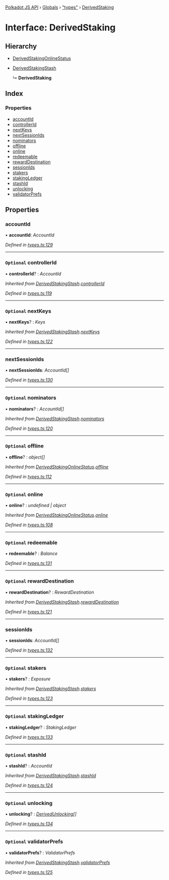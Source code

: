 [Polkadot JS API](../README.md) › [Globals](../globals.md) › ["types"](../modules/_types_.md) › [DerivedStaking](_types_.derivedstaking.md)

# Interface: DerivedStaking

## Hierarchy

* [DerivedStakingOnlineStatus](_types_.derivedstakingonlinestatus.md)

* [DerivedStakingStash](_types_.derivedstakingstash.md)

  ↳ **DerivedStaking**

## Index

### Properties

* [accountId](_types_.derivedstaking.md#accountid)
* [controllerId](_types_.derivedstaking.md#optional-controllerid)
* [nextKeys](_types_.derivedstaking.md#optional-nextkeys)
* [nextSessionIds](_types_.derivedstaking.md#nextsessionids)
* [nominators](_types_.derivedstaking.md#optional-nominators)
* [offline](_types_.derivedstaking.md#optional-offline)
* [online](_types_.derivedstaking.md#optional-online)
* [redeemable](_types_.derivedstaking.md#optional-redeemable)
* [rewardDestination](_types_.derivedstaking.md#optional-rewarddestination)
* [sessionIds](_types_.derivedstaking.md#sessionids)
* [stakers](_types_.derivedstaking.md#optional-stakers)
* [stakingLedger](_types_.derivedstaking.md#optional-stakingledger)
* [stashId](_types_.derivedstaking.md#optional-stashid)
* [unlocking](_types_.derivedstaking.md#optional-unlocking)
* [validatorPrefs](_types_.derivedstaking.md#optional-validatorprefs)

## Properties

###  accountId

• **accountId**: *AccountId*

*Defined in [types.ts:129](https://github.com/polkadot-js/api/blob/e601ae27a1/packages/api-derive/src/types.ts#L129)*

___

### `Optional` controllerId

• **controllerId**? : *AccountId*

*Inherited from [DerivedStakingStash](_types_.derivedstakingstash.md).[controllerId](_types_.derivedstakingstash.md#optional-controllerid)*

*Defined in [types.ts:119](https://github.com/polkadot-js/api/blob/e601ae27a1/packages/api-derive/src/types.ts#L119)*

___

### `Optional` nextKeys

• **nextKeys**? : *Keys*

*Inherited from [DerivedStakingStash](_types_.derivedstakingstash.md).[nextKeys](_types_.derivedstakingstash.md#optional-nextkeys)*

*Defined in [types.ts:122](https://github.com/polkadot-js/api/blob/e601ae27a1/packages/api-derive/src/types.ts#L122)*

___

###  nextSessionIds

• **nextSessionIds**: *AccountId[]*

*Defined in [types.ts:130](https://github.com/polkadot-js/api/blob/e601ae27a1/packages/api-derive/src/types.ts#L130)*

___

### `Optional` nominators

• **nominators**? : *AccountId[]*

*Inherited from [DerivedStakingStash](_types_.derivedstakingstash.md).[nominators](_types_.derivedstakingstash.md#optional-nominators)*

*Defined in [types.ts:120](https://github.com/polkadot-js/api/blob/e601ae27a1/packages/api-derive/src/types.ts#L120)*

___

### `Optional` offline

• **offline**? : *object[]*

*Inherited from [DerivedStakingOnlineStatus](_types_.derivedstakingonlinestatus.md).[offline](_types_.derivedstakingonlinestatus.md#optional-offline)*

*Defined in [types.ts:112](https://github.com/polkadot-js/api/blob/e601ae27a1/packages/api-derive/src/types.ts#L112)*

___

### `Optional` online

• **online**? : *undefined | object*

*Inherited from [DerivedStakingOnlineStatus](_types_.derivedstakingonlinestatus.md).[online](_types_.derivedstakingonlinestatus.md#optional-online)*

*Defined in [types.ts:108](https://github.com/polkadot-js/api/blob/e601ae27a1/packages/api-derive/src/types.ts#L108)*

___

### `Optional` redeemable

• **redeemable**? : *Balance*

*Defined in [types.ts:131](https://github.com/polkadot-js/api/blob/e601ae27a1/packages/api-derive/src/types.ts#L131)*

___

### `Optional` rewardDestination

• **rewardDestination**? : *RewardDestination*

*Inherited from [DerivedStakingStash](_types_.derivedstakingstash.md).[rewardDestination](_types_.derivedstakingstash.md#optional-rewarddestination)*

*Defined in [types.ts:121](https://github.com/polkadot-js/api/blob/e601ae27a1/packages/api-derive/src/types.ts#L121)*

___

###  sessionIds

• **sessionIds**: *AccountId[]*

*Defined in [types.ts:132](https://github.com/polkadot-js/api/blob/e601ae27a1/packages/api-derive/src/types.ts#L132)*

___

### `Optional` stakers

• **stakers**? : *Exposure*

*Inherited from [DerivedStakingStash](_types_.derivedstakingstash.md).[stakers](_types_.derivedstakingstash.md#optional-stakers)*

*Defined in [types.ts:123](https://github.com/polkadot-js/api/blob/e601ae27a1/packages/api-derive/src/types.ts#L123)*

___

### `Optional` stakingLedger

• **stakingLedger**? : *StakingLedger*

*Defined in [types.ts:133](https://github.com/polkadot-js/api/blob/e601ae27a1/packages/api-derive/src/types.ts#L133)*

___

### `Optional` stashId

• **stashId**? : *AccountId*

*Inherited from [DerivedStakingStash](_types_.derivedstakingstash.md).[stashId](_types_.derivedstakingstash.md#optional-stashid)*

*Defined in [types.ts:124](https://github.com/polkadot-js/api/blob/e601ae27a1/packages/api-derive/src/types.ts#L124)*

___

### `Optional` unlocking

• **unlocking**? : *[DerivedUnlocking](../modules/_types_.md#derivedunlocking)[]*

*Defined in [types.ts:134](https://github.com/polkadot-js/api/blob/e601ae27a1/packages/api-derive/src/types.ts#L134)*

___

### `Optional` validatorPrefs

• **validatorPrefs**? : *ValidatorPrefs*

*Inherited from [DerivedStakingStash](_types_.derivedstakingstash.md).[validatorPrefs](_types_.derivedstakingstash.md#optional-validatorprefs)*

*Defined in [types.ts:125](https://github.com/polkadot-js/api/blob/e601ae27a1/packages/api-derive/src/types.ts#L125)*
